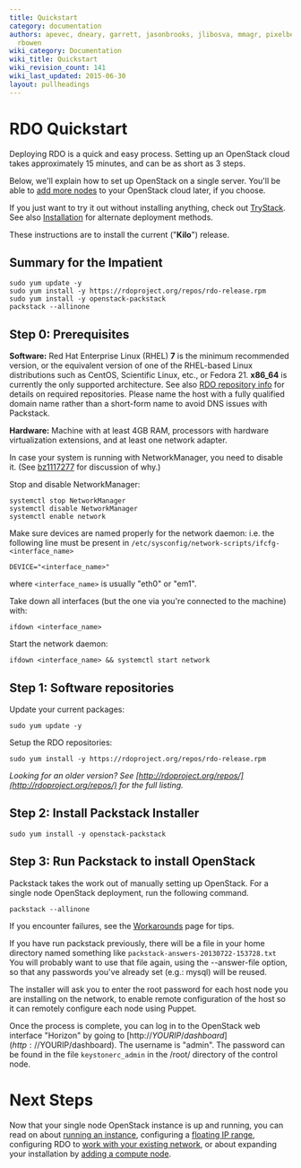 ```yaml
---
title: Quickstart
category: documentation
authors: apevec, dneary, garrett, jasonbrooks, jlibosva, mmagr, pixelbeat, pmyers,
  rbowen
wiki_category: Documentation
wiki_title: Quickstart
wiki_revision_count: 141
wiki_last_updated: 2015-06-30
layout: pullheadings
---
```


# RDO Quickstart

Deploying RDO is a quick and easy process. Setting up an OpenStack cloud takes approximately 15 minutes, and can be as short as 3 steps.

Below, we'll explain how to set up OpenStack on a single server. You'll be able to [add more nodes](Adding_a_compute_node) to your OpenStack cloud later, if you choose.

If you just want to try it out without installing anything, check out [TryStack](http://trystack.org). See also [Installation](Install#Installation) for alternate deployment methods.

These instructions are to install the current ("**Kilo**") release.

## Summary for the Impatient

    sudo yum update -y
    sudo yum install -y https://rdoproject.org/repos/rdo-release.rpm
    sudo yum install -y openstack-packstack
    packstack --allinone

## Step 0: Prerequisites

**Software:** Red Hat Enterprise Linux (RHEL) **7** is the minimum recommended version, or the equivalent version of one of the RHEL-based Linux distributions such as CentOS, Scientific Linux, etc., or Fedora 21. **x86_64** is currently the only supported architecture. See also [RDO repository info](Repositories) for details on required repositories. Please name the host with a fully qualified domain name rather than a short-form name to avoid DNS issues with Packstack.

**Hardware:** Machine with at least 4GB RAM, processors with hardware virtualization extensions, and at least one network adapter.

In case your system is running with NetworkManager, you need to disable it. (See [bz1117277](https://bugzilla.redhat.com/show_bug.cgi?id=1117277) for discussion of why.)

Stop and disable NetworkManager:

    systemctl stop NetworkManager
    systemctl disable NetworkManager
    systemctl enable network

Make sure devices are named properly for the network daemon: i.e. the following line must be present in `/etc/sysconfig/network-scripts/ifcfg-<interface_name>`

    DEVICE="<interface_name>"

where `<interface_name>` is usually "eth0" or "em1".

Take down all interfaces (but the one via you're connected to the machine) with:

    ifdown <interface_name>

Start the network daemon:

    ifdown <interface_name> && systemctl start network

## Step 1: Software repositories

Update your current packages:

    sudo yum update -y

Setup the RDO repositories:

    sudo yum install -y https://rdoproject.org/repos/rdo-release.rpm

_Looking for an older version? See [http://rdoproject.org/repos/](http://rdoproject.org/repos/) for the full listing._

## Step 2: Install Packstack Installer

    sudo yum install -y openstack-packstack

## Step 3: Run Packstack to install OpenStack

Packstack takes the work out of manually setting up OpenStack. For a single node OpenStack deployment, run the following command.

    packstack --allinone

If you encounter failures, see the [Workarounds](Workarounds) page for tips.

If you have run packstack previously, there will be a file in your home directory named something like `packstack-answers-20130722-153728.txt` You will probably want to use that file again, using the --answer-file option, so that any passwords you've already set (e.g.: mysql) will be reused.

The installer will ask you to enter the root password for each host node you are installing on the network, to enable remote configuration of the host so it can remotely configure each node using Puppet.

Once the process is complete, you can log in to the OpenStack web interface "Horizon" by going to [http://$YOURIP/dashboard](http://$YOURIP/dashboard). The username is "admin". The password can be found in the file `keystonerc_admin` in the /root/ directory of the control node.

# Next Steps

Now that your single node OpenStack instance is up and running, you can read on about [running an instance](Running_an_instance), configuring a [floating IP range](Floating_IP_range), configuring RDO to [work with your existing network](Neutron_with_existing_external_network), or about expanding your installation by [adding a compute node](Adding_a_compute_node).
